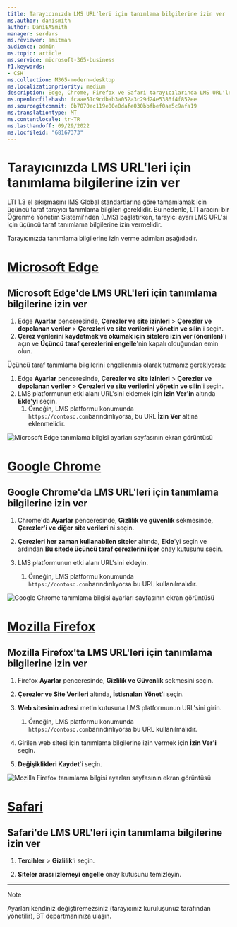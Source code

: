 ```yaml
---
title: Tarayıcınızda LMS URL'leri için tanımlama bilgilerine izin ver
ms.author: danismith
author: DaniEASmith
manager: serdars
ms.reviewer: amitman
audience: admin
ms.topic: article
ms.service: microsoft-365-business
f1.keywords:
- CSH
ms.collection: M365-modern-desktop
ms.localizationpriority: medium
description: Edge, Chrome, Firefox ve Safari tarayıcılarında LMS URL'leri için tanımlama bilgilerine nasıl izin vereceğinizi öğrenin.
ms.openlocfilehash: fcaae51c9cdbab3a052a3c29d24e5386f4f852ee
ms.sourcegitcommit: 0b7070ec119e00e0dafe030bbfbef0ae5c9afa19
ms.translationtype: MT
ms.contentlocale: tr-TR
ms.lasthandoff: 09/29/2022
ms.locfileid: "68167373"
---
```

# <a name="allow-cookies-for-lms-urls-in-your-browser"></a>Tarayıcınızda LMS URL'leri için tanımlama bilgilerine izin ver

LTI 1.3 el sıkışmasını IMS Global standartlarına göre tamamlamak için üçüncü taraf tarayıcı tanımlama bilgileri gereklidir. Bu nedenle, LTI aracını bir Öğrenme Yönetim Sistemi'nden (LMS) başlatırken, tarayıcı ayarı LMS URL'si için üçüncü taraf tanımlama bilgilerine izin vermelidir.

Tarayıcınızda tanımlama bilgilerine izin verme adımları aşağıdadır.

# <a name="microsoft-edge"></a>[Microsoft Edge](#tab/edge)

## <a name="allow-cookies-for-lms-urls-in-microsoft-edge"></a>Microsoft Edge'de LMS URL'leri için tanımlama bilgilerine izin ver

1. Edge **Ayarlar** penceresinde, **Çerezler ve site izinleri** > **Çerezler ve depolanan veriler** > **Çerezleri ve site verilerini yönetin ve silin**'i seçin.
2. **Çerez verilerini kaydetmek ve okumak için sitelere izin ver (önerilen)**'i açın ve **Üçüncü taraf çerezlerini engelle**'nin kapalı olduğundan emin olun.

Üçüncü taraf tanımlama bilgilerini engellenmiş olarak tutmanız gerekiyorsa:

1. Edge **Ayarlar** penceresinde, **Çerezler ve site izinleri** > **Çerezler ve depolanan veriler** > **Çerezleri ve site verilerini yönetin ve silin**'i seçin.
2. LMS platformunun etki alanı URL'sini eklemek için **İzin Ver'in** altında **Ekle'yi** seçin.
   1. Örneğin, LMS platformu konumunda `https://contoso.com`barındırılıyorsa, bu URL **İzin Ver** altına eklenmelidir.

![Microsoft Edge tanımlama bilgisi ayarları sayfasının ekran görüntüsü](media/edge-cookies.png)

# <a name="google-chrome"></a>[Google Chrome](#tab/chrome)

## <a name="allow-cookies-for-lms-urls-in-google-chrome"></a>Google Chrome'da LMS URL'leri için tanımlama bilgilerine izin ver

1. Chrome'da **Ayarlar** penceresinde, **Gizlilik ve güvenlik** sekmesinde, **Çerezler'i ve diğer site verileri**'ni seçin.

2. **Çerezleri her zaman kullanabilen siteler** altında, **Ekle**'yi seçin ve ardından **Bu sitede üçüncü taraf çerezlerini içer** onay kutusunu seçin.

3. LMS platformunun etki alanı URL'sini ekleyin.
   1. Örneğin, LMS platformu konumunda `https://contoso.com`barındırılıyorsa bu URL kullanılmalıdır.

![Google Chrome tanımlama bilgisi ayarları sayfasının ekran görüntüsü](media/chrome-cookies.png)

# <a name="mozilla-firefox"></a>[Mozilla Firefox](#tab/firefox)

## <a name="allow-cookies-for-lms-urls-in-mozilla-firefox"></a>Mozilla Firefox'ta LMS URL'leri için tanımlama bilgilerine izin ver

1. Firefox **Ayarlar** penceresinde, **Gizlilik ve Güvenlik** sekmesini seçin.

2. **Çerezler ve Site Verileri** altında, **İstisnaları Yönet**'i seçin.

3. **Web sitesinin adresi** metin kutusuna LMS platformunun URL'sini girin.
   1. Örneğin, LMS platformu konumunda `https://contoso.com`barındırılıyorsa bu URL kullanılmalıdır.

4. Girilen web sitesi için tanımlama bilgilerine izin vermek için **İzin Ver'i** seçin.

5. **Değişiklikleri Kaydet**'i seçin.

![Mozilla Firefox tanımlama bilgisi ayarları sayfasının ekran görüntüsü](media/firefox-cookies.png)

# <a name="safari"></a>[Safari](#tab/safari)

## <a name="allow-cookies-for-lms-urls-in-safari"></a>Safari'de LMS URL'leri için tanımlama bilgilerine izin ver

1. **Tercihler** > **Gizlilik**'i seçin.

2. **Siteler arası izlemeyi engelle** onay kutusunu temizleyin.

---

> [!NOTE]
> Ayarları kendiniz değiştiremezsiniz (tarayıcınız kuruluşunuz tarafından yönetilir), BT departmanınıza ulaşın.

